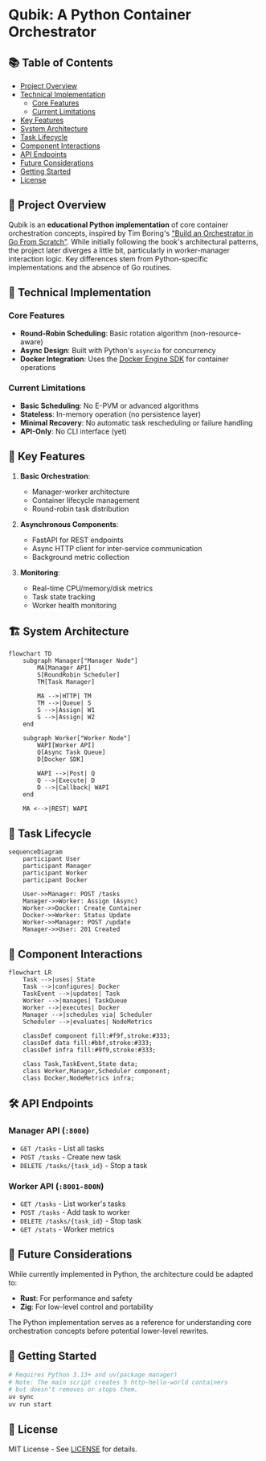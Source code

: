 # Qubik: A Python Container Orchestrator  

## 📚 Table of Contents
- [Project Overview](#-project-overview)
- [Technical Implementation](#-technical-implementation)
  - [Core Features](#core-features)
  - [Current Limitations](#current-limitations)
- [Key Features](#-key-features)
- [System Architecture](#-system-architecture)
- [Task Lifecycle](#-task-lifecycle)
- [Component Interactions](#-component-interactions)
- [API Endpoints](#-api-endpoints)
- [Future Considerations](#-future-considerations)
- [Getting Started](#-getting-started)
- [License](#-license)

## 📖 Project Overview  

Qubik is an **educational Python implementation** of core container orchestration concepts, inspired by Tim Boring's ["Build an Orchestrator in Go From Scratch"](https://www.manning.com/books/build-an-orchestrator-in-go-from-scratch). While initially following the book's architectural patterns, the project later diverges a little bit, particularly in worker-manager interaction logic. Key differences stem from Python-specific implementations and the absence of Go routines.  

## 🧠 Technical Implementation  

### Core Features  
- **Round-Robin Scheduling**: Basic rotation algorithm (non-resource-aware)  
- **Async Design**: Built with Python's `asyncio` for concurrency  
- **Docker Integration**: Uses the [Docker Engine SDK](https://docs.docker.com/reference/api/engine/sdk/) for container operations   

### Current Limitations  
- **Basic Scheduling**: No E-PVM or advanced algorithms  
- **Stateless**: In-memory operation (no persistence layer)  
- **Minimal Recovery**: No automatic task rescheduling or failure handling
- **API-Only**: No CLI interface (yet)  

## 🌟 Key Features

1. **Basic Orchestration**:
   - Manager-worker architecture
   - Container lifecycle management
   - Round-robin task distribution

2. **Asynchronous Components**:
   - FastAPI for REST endpoints
   - Async HTTP client for inter-service communication
   - Background metric collection

3. **Monitoring**:
   - Real-time CPU/memory/disk metrics
   - Task state tracking
   - Worker health monitoring

## 🏗️ System Architecture

```mermaid
flowchart TD
    subgraph Manager["Manager Node"]
        MA[Manager API]
        S[RoundRobin Scheduler]
        TM[Task Manager]
        
        MA -->|HTTP| TM
        TM -->|Queue| S
        S -->|Assign| W1
        S -->|Assign| W2
    end

    subgraph Worker["Worker Node"]
        WAPI[Worker API]
        Q[Async Task Queue]
        D[Docker SDK]
        
        WAPI -->|Post| Q
        Q -->|Execute| D
        D -->|Callback| WAPI
    end

    MA <-->|REST| WAPI
```

## 🔄 Task Lifecycle

```mermaid
sequenceDiagram
    participant User
    participant Manager
    participant Worker
    participant Docker

    User->>Manager: POST /tasks
    Manager->>Worker: Assign (Async)
    Worker->>Docker: Create Container
    Docker->>Worker: Status Update
    Worker->>Manager: POST /update
    Manager->>User: 201 Created
```

## 🧩 Component Interactions

```mermaid
flowchart LR
    Task -->|uses| State
    Task -->|configures| Docker
    TaskEvent -->|updates| Task
    Worker -->|manages| TaskQueue
    Worker -->|executes| Docker
    Manager -->|schedules via| Scheduler
    Scheduler -->|evaluates| NodeMetrics
    
    classDef component fill:#f9f,stroke:#333;
    classDef data fill:#bbf,stroke:#333;
    classDef infra fill:#9f9,stroke:#333;
    
    class Task,TaskEvent,State data;
    class Worker,Manager,Scheduler component;
    class Docker,NodeMetrics infra;
```

## 🛠️ API Endpoints

### Manager API (`:8000`)
- `GET /tasks` - List all tasks
- `POST /tasks` - Create new task
- `DELETE /tasks/{task_id}` - Stop a task

### Worker API (`:8001-800N`)
- `GET /tasks` - List worker's tasks
- `POST /tasks` - Add task to worker
- `DELETE /tasks/{task_id}` - Stop task
- `GET /stats` - Worker metrics


## 📜 Future Considerations

While currently implemented in Python, the architecture could be adapted to:
- **Rust**: For performance and safety
- **Zig**: For low-level control and portability

The Python implementation serves as a reference for understanding core orchestration concepts before potential lower-level rewrites.

## 🚀 Getting Started

```bash
# Requires Python 3.13+ and uv(package manager)
# Note: The main script creates 5 http-hello-world containers 
# but doesn't removes or stops them.
uv sync
uv run start
```

## 📜 License

MIT License - See [LICENSE](LICENSE) for details.
